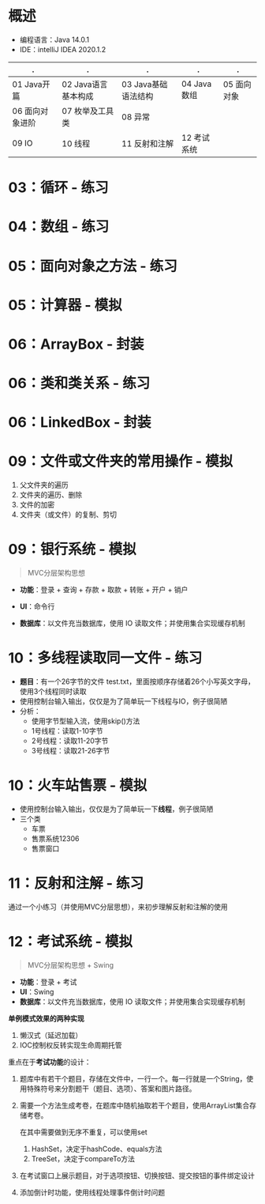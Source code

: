 # 概述

- 编程语言：Java 14.0.1
- IDE：intelliJ IDEA 2020.1.2

| .                | .                    | .                    | .            | .            |
| ---------------- | -------------------- | -------------------- | ------------ | ------------ |
| 01  Java开篇     | 02  Java语言基本构成 | 03  Java基础语法结构 | 04  Java数组 | 05  面向对象 |
| 06  面向对象进阶 | 07  枚举及工具类     | 08 异常              |              |              |
| 09  IO           | 10  线程             | 11  反射和注解       | 12  考试系统 |              |

# 03：循环 - 练习



# 04：数组 - 练习



# 05：面向对象之方法 - 练习



# 05：计算器 - 模拟



# 06：ArrayBox - 封装



# 06：类和类关系 - 练习



# 06：LinkedBox - 封装



# 09：文件或文件夹的常用操作 - 模拟

1. 父文件夹的遍历
2. 文件夹的遍历、删除
3. 文件的加密
4. 文件夹（或文件）的复制、剪切

# 09：银行系统 - 模拟

> MVC分层架构思想

- **功能**：登录 + 查询 + 存款  + 取款 + 转账 + 开户 + 销户

- **UI**：命令行

- **数据库**：以文件充当数据库，使用 IO 读取文件；并使用集合实现缓存机制

# 10：多线程读取同一文件 - 练习

- **题目**：有一个26字节的文件 test.txt，里面按顺序存储着26个小写英文字母，使用3个线程同时读取
- 使用控制台输入输出，仅仅是为了简单玩一下线程与IO，例子很简陋
- 分析：
	- 使用字节型输入流，使用skip()方法
	- 1号线程：读取1-10字节
	- 2号线程：读取11-20字节
	- 3号线程：读取21-26字节

# 10：火车站售票 - 模拟

- 使用控制台输入输出，仅仅是为了简单玩一下**线程**，例子很简陋
- 三个类
  - 车票
  - 售票系统12306
  - 售票窗口

# 11：反射和注解 - 练习

通过一个小练习（并使用MVC分层思想），来初步理解反射和注解的使用

# 12：考试系统 - 模拟

> MVC分层架构思想 + Swing

- **功能**：登录 + 考试
- **UI**：Swing
- **数据库**：以文件充当数据库，使用 IO 读取文件；并使用集合实现缓存机制

**单例模式效果的两种实现**

1. 懒汉式（延迟加载）
2. IOC控制权反转实现生命周期托管

重点在于**考试功能**的设计：

1. 题库中有若干个题目，存储在文件中，一行一个。每一行就是一个String，使用特殊符号来分割题干（题目、选项）、答案和图片路径。

2. 需要一个方法生成考卷，在题库中随机抽取若干个题目，使用ArrayList集合存储考卷。

   在其中需要做到无序不重复，可以使用set

   1. HashSet，决定于hashCode、equals方法
   2. TreeSet，决定于compareTo方法

3. 在考试窗口上展示题目，对于选项按钮、切换按钮、提交按钮的事件绑定设计

4. 添加倒计时功能，使用线程处理事件倒计时问题

